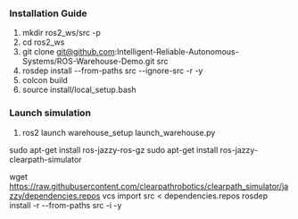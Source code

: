 ### Installation Guide

1. mkdir ros2_ws/src -p
2. cd ros2_ws
3. git clone git@github.com:Intelligent-Reliable-Autonomous-Systems/ROS-Warehouse-Demo.git src
4. rosdep install --from-paths src --ignore-src -r -y
5. colcon build
6. source install/local_setup.bash 

### Launch simulation
1. ros2 launch warehouse_setup launch_warehouse.py

sudo apt-get install ros-jazzy-ros-gz
sudo apt-get install ros-jazzy-clearpath-simulator

wget https://raw.githubusercontent.com/clearpathrobotics/clearpath_simulator/jazzy/dependencies.repos
vcs import src < dependencies.repos
rosdep install -r --from-paths src -i -y
